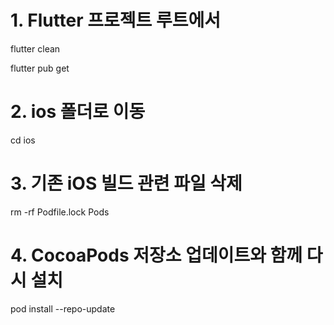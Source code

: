 # 1. Flutter 프로젝트 루트에서

flutter clean

flutter pub get

  

# 2. ios 폴더로 이동

cd ios

  

# 3. 기존 iOS 빌드 관련 파일 삭제

rm -rf Podfile.lock Pods

  

# 4. CocoaPods 저장소 업데이트와 함께 다시 설치

pod install --repo-update